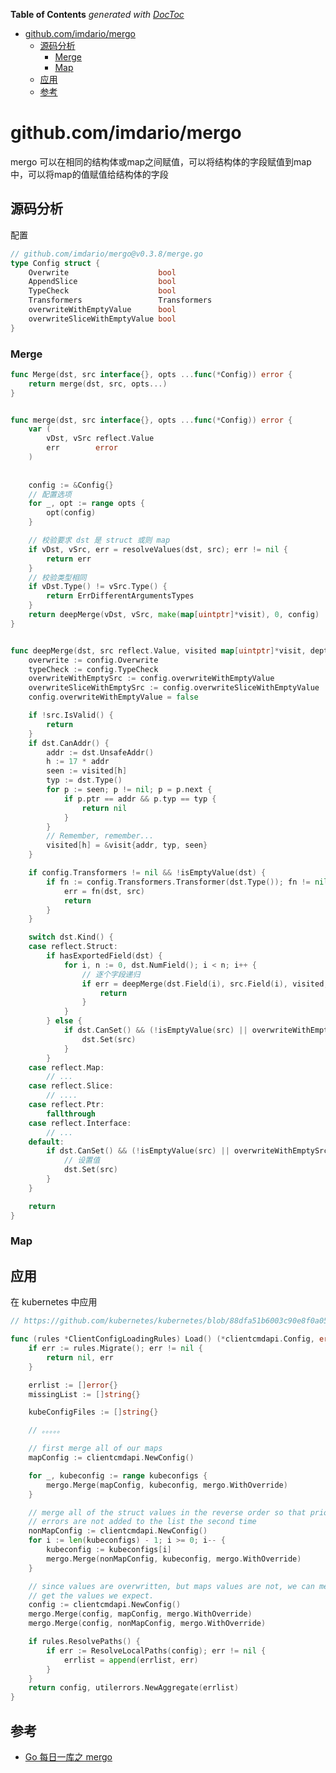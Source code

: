 <!-- START doctoc generated TOC please keep comment here to allow auto update -->
<!-- DON'T EDIT THIS SECTION, INSTEAD RE-RUN doctoc TO UPDATE -->
**Table of Contents**  *generated with [DocToc](https://github.com/thlorenz/doctoc)*

- [github.com/imdario/mergo](#githubcomimdariomergo)
  - [源码分析](#%E6%BA%90%E7%A0%81%E5%88%86%E6%9E%90)
    - [Merge](#merge)
    - [Map](#map)
  - [应用](#%E5%BA%94%E7%94%A8)
  - [参考](#%E5%8F%82%E8%80%83)

<!-- END doctoc generated TOC please keep comment here to allow auto update -->

# github.com/imdario/mergo

mergo 可以在相同的结构体或map之间赋值，可以将结构体的字段赋值到map中，可以将map的值赋值给结构体的字段


## 源码分析

配置

```go
// github.com/imdario/mergo@v0.3.8/merge.go
type Config struct {
	Overwrite                    bool
	AppendSlice                  bool
	TypeCheck                    bool
	Transformers                 Transformers
	overwriteWithEmptyValue      bool
	overwriteSliceWithEmptyValue bool
}

```

### Merge

```go
func Merge(dst, src interface{}, opts ...func(*Config)) error {
	return merge(dst, src, opts...)
}


func merge(dst, src interface{}, opts ...func(*Config)) error {
	var (
		vDst, vSrc reflect.Value
		err        error
	)
    
	
	config := &Config{}
    // 配置选项
	for _, opt := range opts {
		opt(config)
	}

	// 校验要求 dst 是 struct 或则 map
	if vDst, vSrc, err = resolveValues(dst, src); err != nil {
		return err
	}
	// 校验类型相同
	if vDst.Type() != vSrc.Type() {
		return ErrDifferentArgumentsTypes
	}
	return deepMerge(vDst, vSrc, make(map[uintptr]*visit), 0, config)
}


func deepMerge(dst, src reflect.Value, visited map[uintptr]*visit, depth int, config *Config) (err error) {
	overwrite := config.Overwrite
	typeCheck := config.TypeCheck
	overwriteWithEmptySrc := config.overwriteWithEmptyValue
	overwriteSliceWithEmptySrc := config.overwriteSliceWithEmptyValue
	config.overwriteWithEmptyValue = false

	if !src.IsValid() {
		return
	}
	if dst.CanAddr() {
		addr := dst.UnsafeAddr()
		h := 17 * addr
		seen := visited[h]
		typ := dst.Type()
		for p := seen; p != nil; p = p.next {
			if p.ptr == addr && p.typ == typ {
				return nil
			}
		}
		// Remember, remember...
		visited[h] = &visit{addr, typ, seen}
	}

	if config.Transformers != nil && !isEmptyValue(dst) {
		if fn := config.Transformers.Transformer(dst.Type()); fn != nil {
			err = fn(dst, src)
			return
		}
	}

	switch dst.Kind() {
	case reflect.Struct:
		if hasExportedField(dst) {
			for i, n := 0, dst.NumField(); i < n; i++ {
				// 逐个字段递归
				if err = deepMerge(dst.Field(i), src.Field(i), visited, depth+1, config); err != nil {
					return
				}
			}
		} else {
			if dst.CanSet() && (!isEmptyValue(src) || overwriteWithEmptySrc) && (overwrite || isEmptyValue(dst)) {
				dst.Set(src)
			}
		}
	case reflect.Map:
        // ...
	case reflect.Slice:
		// ....
	case reflect.Ptr:
		fallthrough
	case reflect.Interface:
        // ...
	default:
		if dst.CanSet() && (!isEmptyValue(src) || overwriteWithEmptySrc) && (overwrite || isEmptyValue(dst)) {
			// 设置值
			dst.Set(src)
		}
	}

	return
}

```


### Map 


## 应用
在 kubernetes 中应用



```go
// https://github.com/kubernetes/kubernetes/blob/88dfa51b6003c90e8f0a0508939a1d79950a40df/staging/src/k8s.io/client-go/tools/clientcmd/loader.go

func (rules *ClientConfigLoadingRules) Load() (*clientcmdapi.Config, error) {
	if err := rules.Migrate(); err != nil {
		return nil, err
	}

	errlist := []error{}
	missingList := []string{}

	kubeConfigFiles := []string{}

    // 。。。。。

	// first merge all of our maps
	mapConfig := clientcmdapi.NewConfig()

	for _, kubeconfig := range kubeconfigs {
		mergo.Merge(mapConfig, kubeconfig, mergo.WithOverride)
	}

	// merge all of the struct values in the reverse order so that priority is given correctly
	// errors are not added to the list the second time
	nonMapConfig := clientcmdapi.NewConfig()
	for i := len(kubeconfigs) - 1; i >= 0; i-- {
		kubeconfig := kubeconfigs[i]
		mergo.Merge(nonMapConfig, kubeconfig, mergo.WithOverride)
	}

	// since values are overwritten, but maps values are not, we can merge the non-map config on top of the map config and
	// get the values we expect.
	config := clientcmdapi.NewConfig()
	mergo.Merge(config, mapConfig, mergo.WithOverride)
	mergo.Merge(config, nonMapConfig, mergo.WithOverride)

	if rules.ResolvePaths() {
		if err := ResolveLocalPaths(config); err != nil {
			errlist = append(errlist, err)
		}
	}
	return config, utilerrors.NewAggregate(errlist)
}
```

## 参考

- [Go 每日一库之 mergo](https://darjun.github.io/2020/03/11/godailylib/mergo/)